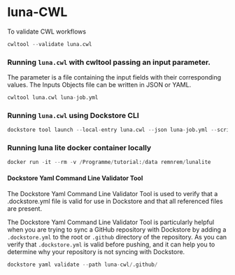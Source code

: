 # luna-CWL

To validate CWL workflows

```python
cwltool --validate luna.cwl
```

### Running `luna.cwl` with cwltool passing an input parameter.

The parameter is a file containing the input fields with their corresponding values.
The Inputs Objects file can be written in JSON or YAML.

```python
cwltool luna.cwl luna-job.yml
```

### Running `luna.cwl` using Dockstore CLI

```python
dockstore tool launch --local-entry luna.cwl --json luna-job.yml --script
```

### Running luna lite docker container locally

```python
docker run -it --rm -v /Programme/tutorial:/data remnrem/lunalite
```

#### Dockstore Yaml Command Line Validator Tool

The Dockstore Yaml Command Line Validator Tool is used to verify that a .dockstore.yml file is valid for use in Dockstore and that all referenced files are present.

The Dockstore Yaml Command Line Validator Tool is particularly helpful when you are trying to sync a GitHub repository with Dockstore by adding a `.dockstore.yml` to the root or `.github` directory of the repository. As you can verify that `.dockstore.yml` is valid before pushing, and it can help you to determine why your repository is not syncing with Dockstore.

```python
dockstore yaml validate --path luna-cwl/.github/
```
